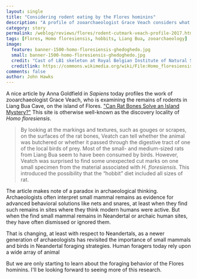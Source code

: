 ```yaml
---
layout: single
title: "Considering rodent eating by the Flores hominins"
description: "A profile of zooarchaeologist Grace Veach considers what rodent remains with cutmarks may mean for ancient behavior."
category: story
permalink: /weblog/reviews/flores/rodent-cutmark-veach-profile-2017.html
tags: [Flores, Homo floresiensis, hobbits, Liang Bua, zooarchaeology]
image:
  feature: banner-1500-homo-floresiensis-ghedoghedo.jpg
  small: banner-1500-homo-floresiensis-ghedoghedo.jpg
  credit: "Cast of LB1 skeleton at Royal Belgian Institute of Natural Sciences. Ghedoghedo (via Wikimedia) CC-BY-SA 4.0"
  creditlink: https://commons.wikimedia.org/wiki/File:Homo_floresiensis_546.JPG
comments: false
author: John Hawks
---
```


A nice article by Anna Goldfield in <em>Sapiens</em> today profiles the work of zooarchaeologist Grace Veach, who is examining the remains of rodents in Liang Bua Cave, on the island of Flores. <a href="https://www.sapiens.org/column/field-trips/homo-floresiensis-rat-bones/">"Can Rat Bones Solve an Island Mystery?"</a> This site is otherwise well-known as the discovery locality of <em>Homo floresiensis</em>.

<blockquote>By looking at the markings and textures, such as gouges or scrapes, on the surfaces of the rat bones, Veatch can tell whether the animal was butchered or whether it passed through the digestive tract of one of the local birds of prey. Most of the small- and medium-sized rats from Liang Bua seem to have been consumed by birds. However, Veatch was surprised to find some unexpected cut marks on one small specimen from the material associated with <em>H. floresiensis</em>. This introduced the possibility that the “hobbit” diet included all sizes of rat.</blockquote>

The article makes note of a paradox in archaeological thinking. Archaeologists often interpret small mammal remains as evidence for advanced behavioral solutions like nets and snares, at least when they find such remains in sites where they think modern humans were active. But when the find small mammal remains in Neandertal or archaic human sites, they have often dismissed or ignored them.

That is changing, at least with respect to Neandertals, as a newer generation of archaeologists has revisited the importance of small mammals and birds in Neandertal foraging strategies. Human foragers today rely upon a wide array of animal

But we are only starting to learn about the foraging behavior of the Flores hominins. I'll be looking forward to seeing more of this research.



